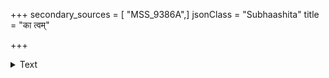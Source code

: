 +++
secondary_sources = [ "MSS_9386A",]
jsonClass = "Subhaashita"
title = "का त्वम्"

+++

<details><summary>Text</summary>

का त्वं कामिनि जाह्नवी, किमिह ते, भर्ता हरो नन्वसाव् अम्भस्त्वं किल वेत्सि मन्मथकलां, जानात्ययं ते पतिः।  
स्वामिन् सत्यमिदं, नहि प्रियतमे सत्यः कुतः कामिनां इत्येवं हरजाह्नवीगिरिसुतासंजल्पितं पातु वः॥
</details>
